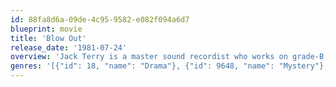 ```yaml
---
id: 88fa8d6a-09de-4c95-9582-e082f094a6d7
blueprint: movie
title: 'Blow Out'
release_date: '1981-07-24'
overview: 'Jack Terry is a master sound recordist who works on grade-B horror movies. Late one evening, he is recording sounds for use in his movies when he hears something unexpected through his sound equipment and records it. Curiosity gets the better of him when the media become involved, and he begins to unravel the pieces of a nefarious conspiracy. As he struggles to survive against his shadowy enemies and expose the truth, he does not know whom he can trust.'
genres: '[{"id": 18, "name": "Drama"}, {"id": 9648, "name": "Mystery"}, {"id": 53, "name": "Thriller"}]'
---
```

